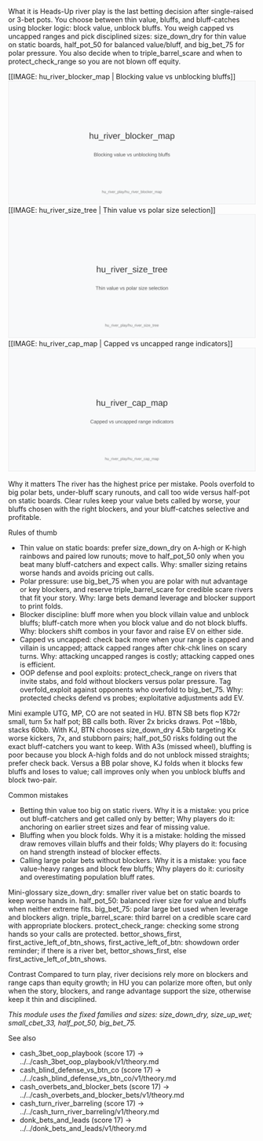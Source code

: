 What it is
Heads-Up river play is the last betting decision after single-raised or 3-bet pots. You choose between thin value, bluffs, and bluff-catches using blocker logic: block value, unblock bluffs. You weigh capped vs uncapped ranges and pick disciplined sizes: size_down_dry for thin value on static boards, half_pot_50 for balanced value/bluff, and big_bet_75 for polar pressure. You also decide when to triple_barrel_scare and when to protect_check_range so you are not blown off equity.

[[IMAGE: hu_river_blocker_map | Blocking value vs unblocking bluffs]]
![Blocking value vs unblocking bluffs](images/hu_river_blocker_map.svg)
[[IMAGE: hu_river_size_tree | Thin value vs polar size selection]]
![Thin value vs polar size selection](images/hu_river_size_tree.svg)
[[IMAGE: hu_river_cap_map | Capped vs uncapped range indicators]]
![Capped vs uncapped range indicators](images/hu_river_cap_map.svg)

Why it matters
The river has the highest price per mistake. Pools overfold to big polar bets, under-bluff scary runouts, and call too wide versus half-pot on static boards. Clear rules keep your value bets called by worse, your bluffs chosen with the right blockers, and your bluff-catches selective and profitable.

Rules of thumb

* Thin value on static boards: prefer size_down_dry on A-high or K-high rainbows and paired low runouts; move to half_pot_50 only when you beat many bluff-catchers and expect calls. Why: smaller sizing retains worse hands and avoids pricing out calls.
* Polar pressure: use big_bet_75 when you are polar with nut advantage or key blockers, and reserve triple_barrel_scare for credible scare rivers that fit your story. Why: large bets demand leverage and blocker support to print folds.
* Blocker discipline: bluff more when you block villain value and unblock bluffs; bluff-catch more when you block value and do not block bluffs. Why: blockers shift combos in your favor and raise EV on either side.
* Capped vs uncapped: check back more when your range is capped and villain is uncapped; attack capped ranges after chk-chk lines on scary turns. Why: attacking uncapped ranges is costly; attacking capped ones is efficient.
* OOP defense and pool exploits: protect_check_range on rivers that invite stabs, and fold without blockers versus polar pressure. Tag overfold_exploit against opponents who overfold to big_bet_75. Why: protected checks defend vs probes; exploitative adjustments add EV.

Mini example
UTG, MP, CO are not seated in HU. BTN SB bets flop K72r small, turn 5x half pot; BB calls both. River 2x bricks draws. Pot ~18bb, stacks 60bb. With KJ, BTN chooses size_down_dry 4.5bb targeting Kx worse kickers, 7x, and stubborn pairs; half_pot_50 risks folding out the exact bluff-catchers you want to keep. With A3s (missed wheel), bluffing is poor because you block A-high folds and do not unblock missed straights; prefer check back. Versus a BB polar shove, KJ folds when it blocks few bluffs and loses to value; call improves only when you unblock bluffs and block two-pair.

Common mistakes

* Betting thin value too big on static rivers. Why it is a mistake: you price out bluff-catchers and get called only by better; Why players do it: anchoring on earlier street sizes and fear of missing value.
* Bluffing when you block folds. Why it is a mistake: holding the missed draw removes villain bluffs and their folds; Why players do it: focusing on hand strength instead of blocker effects.
* Calling large polar bets without blockers. Why it is a mistake: you face value-heavy ranges and block few bluffs; Why players do it: curiosity and overestimating population bluff rates.

Mini-glossary
size_down_dry: smaller river value bet on static boards to keep worse hands in.
half_pot_50: balanced river size for value and bluffs when neither extreme fits.
big_bet_75: polar large bet used when leverage and blockers align.
triple_barrel_scare: third barrel on a credible scare card with appropriate blockers.
protect_check_range: checking some strong hands so your calls are protected.
bettor_shows_first, first_active_left_of_btn_shows, first_active_left_of_btn: showdown order reminder; if there is a river bet, bettor_shows_first, else first_active_left_of_btn_shows.

Contrast
Compared to turn play, river decisions rely more on blockers and range caps than equity growth; in HU you can polarize more often, but only when the story, blockers, and range advantage support the size, otherwise keep it thin and disciplined.

_This module uses the fixed families and sizes: size_down_dry, size_up_wet; small_cbet_33, half_pot_50, big_bet_75._

See also
- cash_3bet_oop_playbook (score 17) → ../../cash_3bet_oop_playbook/v1/theory.md
- cash_blind_defense_vs_btn_co (score 17) → ../../cash_blind_defense_vs_btn_co/v1/theory.md
- cash_overbets_and_blocker_bets (score 17) → ../../cash_overbets_and_blocker_bets/v1/theory.md
- cash_turn_river_barreling (score 17) → ../../cash_turn_river_barreling/v1/theory.md
- donk_bets_and_leads (score 17) → ../../donk_bets_and_leads/v1/theory.md